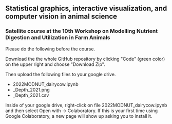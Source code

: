 ## Statistical graphics, interactive visualization, and computer vision in animal science

### Satellite course at the 10th Workshop on Modelling Nutrient Digestion and Utilization in Farm Animals

Please do the following before the course. 

Download the the whole GitHub repository by clicking "Code" (green color) on the upper right and choose "Download Zip". 

Then upload the following files to your google drive.

* 2022MODNUT_dairycow.ipynb
* _Depth_2021.png
* _Depth_2021.csv

Inside of your google drive, right-click on file 2022MODNUT_dairycow.ipynb and then select Open with -> Colaboratory. If this is your first time using Google Colaboratory, a new page will show up asking you to install it. 







